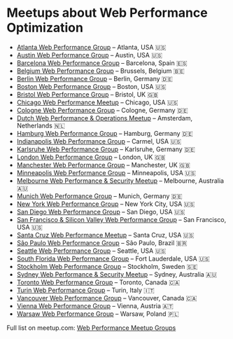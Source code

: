 # Meetups about Web Performance Optimization

- [Atlanta Web Performance Group](http://www.meetup.com/Atlanta-Web-Performance-Group/) – Atlanta, USA 🇺🇸
- [Austin Web Performance Group](http://www.meetup.com/Austin-Web-Performance-Group/) – Austin, USA 🇺🇸
- [Barcelona Web Performance Group](http://www.meetup.com/Barcelona-Web-Performance/) – Barcelona, Spain 🇪🇸
- [Belgium Web Performance Group](http://www.meetup.com/Belgian-Web-Performance-Group/) – Brussels, Belgium 🇧🇪
- [Berlin Web Performance Group](http://www.meetup.com/Berlin-Web-Performance-Group/) – Berlin, Germany 🇩🇪
- [Boston Web Performance Group](http://www.meetup.com/Web-Performance-Boston/) – Boston, USA 🇺🇸
- [Bristol Web Performance Group](http://www.meetup.com/bristolwebperf/) – Bristol, UK 🇬🇧
- [Chicago Web Performance Meetup](http://www.meetup.com/Chicago-Web-Performance-Meetup/) – Chicago, USA 🇺🇸
- [Cologne Web Performance Group](http://www.meetup.com/cologne-germany-high-performance-website-optimization-group/) – Cologne, Germany 🇩🇪
- [Dutch Web Performance & Operations Meetup](http://www.meetup.com/Dutch-Web-Operations-Meetup/) – Amsterdam, Netherlands 🇳🇱
- [Hamburg Web Performance Group](http://www.meetup.com/Hamburg-Web-Performance-Group/) – Hamburg, Germany 🇩🇪
- [Indianapolis Web Performance Group](http://www.meetup.com/IndyWebPerf/) – Carmel, USA 🇺🇸
- [Karlsruhe Web Performance Group](http://www.meetup.com/Karlsruhe-Web-Performance-Group/) – Karlsruhe, Germany 🇩🇪
- [London Web Performance Group](http://www.meetup.com/London-Web-Performance-Group/) – London, UK 🇬🇧
- [Manchester Web Performance Group](http://www.meetup.com/Manchester-Web-Performance-Group/) – Manchester, UK 🇬🇧
- [Minneapolis Web Performance Group](http://www.meetup.com/Minneapolis-Web-Performance-Meetup-Group/) – Minneapolis, USA 🇺🇸
- [Melbourne Web Performance & Security Meetup](http://www.meetup.com/Melbourne-Web-Performance-Security-Meetup/) – Melbourne, Australia 🇦🇺
- [Munich Web Performance Group](http://www.meetup.com/Munchen-Web-Performance-Group/) – Munich, Germany 🇩🇪
- [New York Web Performance Group](http://www.meetup.com/Web-Performance-NY/) – New York City, USA 🇺🇸
- [San Diego Web Performance Group](http://www.meetup.com/Web-Performance-SanDiego/) – San Diego, USA 🇺🇸
- [San Francisco & Silicon Valley Web Performance Group](http://www.meetup.com/SF-Web-Performance-Group/) – San Francisco, USA 🇺🇸
- [Santa Cruz Web Performance Meetup](http://www.meetup.com/Santa-Cruz-Web-Performance-Meetup/) – Santa Cruz, USA 🇺🇸
- [São Paulo Web Performance Group](http://www.meetup.com/Web-Performance-SP/) – São Paulo, Brazil 🇧🇷
- [Seattle Web Performance Group](http://www.meetup.com/Seattle-Web-Performance-Group/) – Seattle, USA 🇺🇸
- [South Florida Web Performance Group](http://www.meetup.com/South-Florida-Web-Performance-Group/) – Fort Lauderdale, USA 🇺🇸
- [Stockholm Web Performance Group](http://www.meetup.com/Stockholm-Web-Performance-Group/) – Stockholm, Sweden 🇸🇪
- [Sydney Web Performance & Security Meetup](http://www.meetup.com/Sydney-Web-Performance-Security-Meetup/) – Sydney, Australia 🇦🇺
- [Toronto Web Performance Group](http://www.meetup.com/Toronto-Web-Performance-Group/) – Toronto, Canada 🇨🇦
- [Turin Web Performance Group](http://www.meetup.com/Turin-Web-Performance-Group/) – Turin, Italy 🇮🇹
- [Vancouver Web Performance Group](http://www.meetup.com/Vancouver-Web-Performance/) – Vancouver, Canada 🇨🇦
- [Vienna Web Performance Group](http://www.meetup.com/Vienna-Web-Performance-Group/) – Vienna, Austria 🇦🇹
- [Warsaw Web Performance Group](http://www.meetup.com/Warsaw-Web-Performance-Group/?chapter_analytics_code=UA-61243294-4) – Warsaw, Poland 🇵🇱



Full list on meetup.com: [Web Performance Meetup Groups](http://web-performance.meetup.com/)
